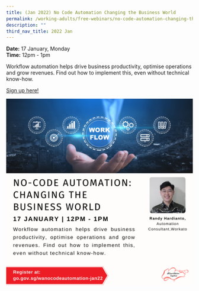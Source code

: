 ```yaml
---
title: (Jan 2022) No Code Automation Changing the Business World
permalink: /working-adults/free-webinars/no-code-automation-changing-the-business-world-jan2022/
description: ""
third_nav_title: 2022 Jan
---
```



**Date:** 17 January, Monday
<br> **Time:** 12pm - 1pm

Workflow automation helps drive business productivity, optimise operations and grow revenues. Find out how to implement this, even without technical know-how.

[Sign up here! ](https://go.gov.sg/wanocodeautomation-jan22)

![No Code Automation workshop](/images/17-Jan-WA.png)